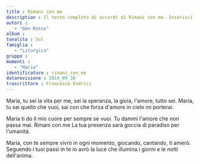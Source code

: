 ```yaml
--- 
title : Rimani con me
description : Il testo completo di accordi di Rimani con me. Inseriscila nel tuo canzoniere!
autori : 
   - "Gen Rosso"
album : 
tonalita : Sol
famiglia : 
   - "Liturgica"
gruppo : 
momenti : 
   - "Maria"
identificatore : rimani_con_me
datarevisione : 2014_09_30
trascrittore : Francesco Endrici
--- 
```




Maria, tu sei la vita per me, 
sei la speranza, la gioia, l'amore, tutto sei.
Maria, tu sai quello che vuoi,
sai con che forza d'amore in cielo mi porterai.


Maria ti do
il mio cuore per sempre se vuoi.
Tu dammi l'amore che non passa mai.
Rimani con me 
La tua presenza sarà
goccia di paradiso per l'umanità.


Maria, con te sempre vivrò 
in ogni momento, giocando, cantando, ti amerò.
Seguendo i tuoi passi in te io avrò 
la luce che illumina i giorni e le notti dell'anima.


